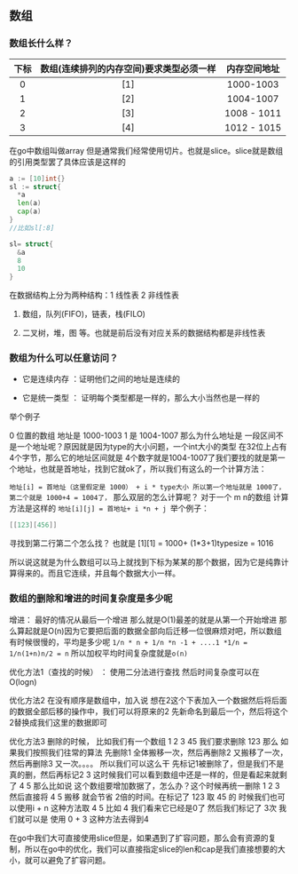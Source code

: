 ## 数组

### 数组长什么样？

|下标|数组(连续排列的内存空间)要求类型必须一样|内存空间地址|
|:------:|:------:|:------:|
|0|[1]| 1000-1003|
|1|[2]| 1004-1007|
|2|[3]| 1008 - 1011|
|3|[4]| 1012 - 1015|
在go中数组叫做array 但是通常我们经常使用切片。也就是slice。slice就是数组的引用类型罢了具体应该是这样的

```go
a := [10]int{}
sl := struct{
  *a
  len(a)
  cap(a)
}
//比如sl[:8]

sl= struct{
  &a
  8
  10
}
```

在数据结构上分为两种结构：1 线性表 2 非线性表

1. 数组，队列(FIFO)，链表，栈(FILO)

2. 二叉树，堆，图 等。也就是前后没有对应关系的数据结构都是非线性表

### 数组为什么可以任意访问？

- 它是连续内存 ：证明他们之间的地址是连续的

- 它是统一类型 ： 证明每个类型都是一样的，那么大小当然也是一样的

举个例子

0 位置的数组 地址是 1000-1003 1 是 1004-1007 那么为什么地址是 一段区间不是一个地址呢？原因就是因为type的大小问题，一个int大小的类型
在32位上占有4个字节，那么它的地址区间就是 4个数字就是1004-1007了我们要找的就是第一个地址，也就是首地址，找到它就ok了，所以我们有这么的一个计算方法：

 `地址[i] = 首地址（这里假定是 1000） + i * type大小 所以第一个地址就是 1000了，第二个就是 1000+4 = 1004了，` 那么双层的怎么计算呢？
 对于一个 m n的数组 计算方法是这样的 `地址[i][j] = 首地址+ i *n + j `举个例子：

 ```go
[[123][456]]
 ```
 寻找到第二行第二个怎么找？ 也就是 [1][1] = 1000+ (1*3+1)typesize = 1016

 所以说这就是为什么数组可以马上就找到下标为某某的那个数据，因为它是纯靠计算得来的。而且它连续，并且每个数据大小一样。

 ### 数组的删除和增进的时间复杂度是多少呢

增进： 最好的情况从最后一个增进 那么就是O(1)最差的就是从第一个开始增进 那么算起就是O(n)因为它要把后面的数据全部向后迁移一位很麻烦对吧，所以数组有时候很慢的，平均是多少呢 `1/n * n + 1/n *n -1 + ....1 *1/n = 1/n(1+n)n/2 = n` 所以加权平均时间复杂度就是`o(n)`

优化方法1（查找的时候） ： 使用二分法进行查找 然后时间复杂度可以在 O(logn)

优化方法2 在没有顺序是数组中，加入说 想在2这个下表加入一个数据然后将后面的数据全部后移的操作中，我们可以将原来的2 先新命名到最后一个，然后将这个2替换成我们这里的数据即可

优化方法3 删除的时候， 比如我们有一个数组 1 2 3 45 我们要求删除 123 那么 如果我们按照我们往常的算法 先删除1 全体搬移一次，然后再删除2 又搬移了一次，然后再删除3 又一次。。。。 所以我们可以这么干 先标记1被删除了，但是我们不是真的删，然后再标记2 3 这时候我们可以看到数组中还是一样的，但是看起来就剩了 4 5 那么比如说 这个数组要增加数据了，怎么办？这个时候再统一删除 1 2 3 然后直接将 4 5 搬移 就会节省 2倍的时间。在标记了 123 取 45 的 时候我们也可以使用i + n 这种方法取 4 5  比如 4 我们看来它已经是0了 然后我们标记了 3次 我们就可以是 使用 0 + 3 这种方法去得到4

在go中我们大可直接使用slice但是，如果遇到了扩容问题，那么会有资源的复制，所以在go中的优化，我们可以直接指定slice的len和cap是我们直接想要的大小，就可以避免了扩容问题。
